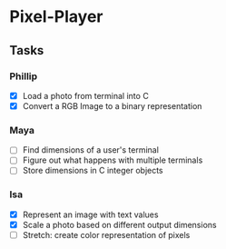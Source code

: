 # Pixel-Player

## Tasks

### Phillip
- [x] Load a photo from terminal into C
- [x] Convert a RGB Image to a binary representation

### Maya
- [ ] Find dimensions of a user's terminal
- [ ] Figure out what happens with multiple terminals
- [ ] Store dimensions in C integer objects

### Isa
- [x] Represent an image with text values
- [x] Scale a photo based on different output dimensions
- [ ] Stretch: create color representation of pixels
